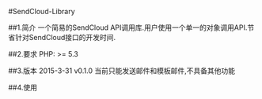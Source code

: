 #SendCloud-Library

##1.简介
一个简易的SendCloud API调用库.用户使用一个单一的对象调用API.节省针对SendCloud接口的开发时间.

##2.要求
PHP: >= 5.3

##3.版本
	2015-3-31 v0.1.0
	当前只能发送邮件和模板邮件,不具备其他功能

##4.使用

